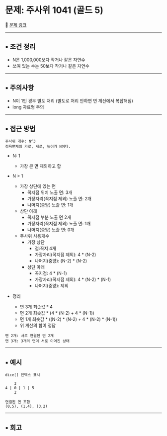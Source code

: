 # 문제: 주사위 1041 (골드 5)

📌 [문제 링크](https://www.acmicpc.net/problem/1041)

---

## ▪️ 조건 정리
- N은 1,000,000보다 작거나 같은 자연수
- 쓰여 있는 수는 50보다 작거나 같은 자연수

---

## ▪️ 주의사항
- N이 1인 경우 별도 처리 (별도로 처리 안하면 면 계산에서 복잡해짐)
- long 자료형 주의
---

## ▪️ 접근 방법
```
주사위 개수: N^3
정육면체의 가로, 세로, 높이가 N이다. 
```

- N: 1
  - 가장 큰 면 제외하고 합

- N > 1
  - 가장 상단에 있는 면
    - 꼭지점 위치 노출 면: 3개
    - 가장자리(꼭지점 제외) 노출 면: 2개 
    - 나머지(중앙) 노출 면: 1개
  - 상단 아래
    - 꼭지점 부분 노출 면 2개
    - 가장자리(꼭지점 제외) 노출 면: 1개
    - 나머지(중앙) 노출 면: 0개
  - 주사위 사용개수 
    - 가장 상단
      - 점:꼭지 4개 
      - 가장자리(꼭지점 제외): 4 * (N-2)
      - 나머지(중앙): (N-2) * (N-2)
    - 상단 아래
      - 꼭지점: 4 * (N-1)
      - 가장자리(꼭지점 제외): 4 * (N-2) * (N-1)
      - 나머지(중앙): 제외
- 정리
  - 면 3개 최솟값 * 4
  - 면 2개 최솟값 * (4 * (N-2) + 4 * (N-1))
  - 면 1개 최솟값 * ((N-2) * (N-2) + 4 * (N-2) * (N-1))
  - 위 계산의 합이 정답

```
면 2개: 서로 연결된 면 2개
면 3개: 3개의 면이 서로 이어진 상태
```
---

## ▪️ 예시

```
dice[] 인덱스 표시

    3
4 | 0 | 1 | 5  
    2

연결된 면 조합
(0,5), (1,4), (3,2)
```

---

## ▪️ 회고
